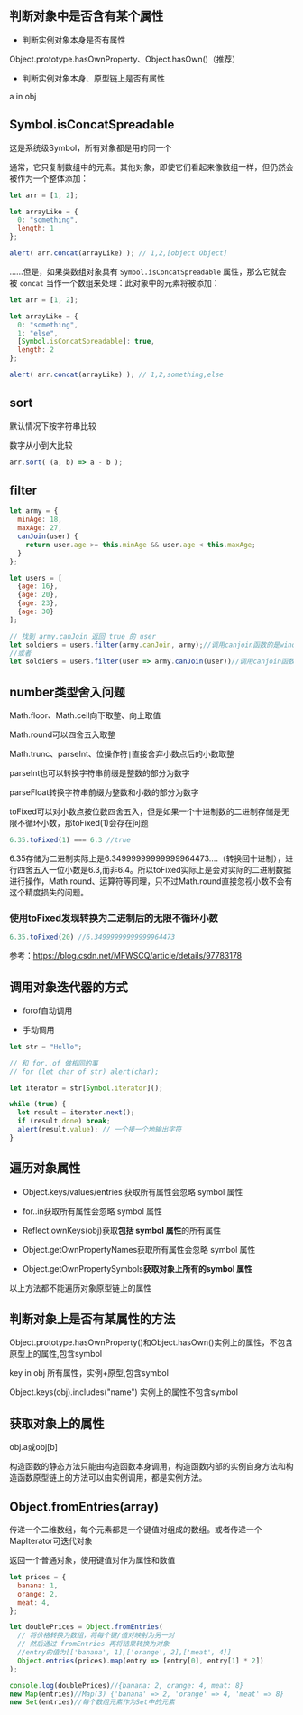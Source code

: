 ## 判断对象中是否含有某个属性

- 判断实例对象本身是否有属性

Object.prototype.hasOwnProperty、Object.hasOwn()（推荐）

- 判断实例对象本身、原型链上是否有属性

a in obj

## Symbol.isConcatSpreadable

这是系统级Symbol，所有对象都是用的同一个

通常，它只复制数组中的元素。其他对象，即使它们看起来像数组一样，但仍然会被作为一个整体添加：

```js
let arr = [1, 2];

let arrayLike = {
  0: "something",
  length: 1
};

alert( arr.concat(arrayLike) ); // 1,2,[object Object]
```

……但是，如果类数组对象具有 `Symbol.isConcatSpreadable` 属性，那么它就会被 `concat` 当作一个数组来处理：此对象中的元素将被添加：

```javascript
let arr = [1, 2];

let arrayLike = {
  0: "something",
  1: "else",
  [Symbol.isConcatSpreadable]: true,
  length: 2
};

alert( arr.concat(arrayLike) ); // 1,2,something,else
```

## sort

默认情况下按字符串比较

数字从小到大比较

```javascript
arr.sort( (a, b) => a - b );
```

## filter

```js
let army = {
  minAge: 18,
  maxAge: 27,
  canJoin(user) {
    return user.age >= this.minAge && user.age < this.maxAge;
  }
};

let users = [
  {age: 16},
  {age: 20},
  {age: 23},
  {age: 30}
];

// 找到 army.canJoin 返回 true 的 user
let soldiers = users.filter(army.canJoin, army);//调用canjoin函数的是window
//或者
let soldiers = users.filter(user => army.canJoin(user))//调用canjoin函数的是army
```

## number类型舍入问题

Math.floor、Math.ceil向下取整、向上取值

Math.round可以四舍五入取整

Math.trunc、parseInt、位操作符`|`直接舍弃小数点后的小数取整

parseInt也可以转换字符串前缀是整数的部分为数字

parseFloat转换字符串前缀为整数和小数的部分为数字

toFixed可以对小数点按位数四舍五入，但是如果一个十进制数的二进制存储是无限不循环小数，那toFixed(1)会存在问题

```js
6.35.toFixed(1) === 6.3 //true
```

6.35存储为二进制实际上是6.34999999999999964473....（转换回十进制），进行四舍五入一位小数是6.3,而非6.4。所以toFixed实际上是会对实际的二进制数据进行操作，Math.round、运算符等同理，只不过Math.round直接忽视小数不会有这个精度损失的问题。

### 使用toFixed发现转换为二进制后的无限不循环小数

```js
6.35.toFixed(20) //6.34999999999999964473 
```

参考：https://blog.csdn.net/MFWSCQ/article/details/97783178

## 调用对象迭代器的方式

- forof自动调用

- 手动调用

```js
let str = "Hello";

// 和 for..of 做相同的事
// for (let char of str) alert(char);

let iterator = str[Symbol.iterator]();

while (true) {
  let result = iterator.next();
  if (result.done) break;
  alert(result.value); // 一个接一个地输出字符
}
```

## 遍历对象属性

- Object.keys/values/entries 获取所有属性会忽略 symbol 属性

- for..in获取所有属性会忽略 symbol 属性

- Reflect.ownKeys(obj)获取**包括 symbol 属性**的所有属性

- Object.getOwnPropertyNames获取所有属性会忽略 symbol 属性

- Object.getOwnPropertySymbols**获取对象上所有的symbol 属性**


以上方法都不能遍历对象原型链上的属性

## 判断对象上是否有某属性的方法

Object.prototype.hasOwnProperty()和Object.hasOwn()实例上的属性，不包含原型上的属性,包含symbol

key in obj 所有属性，实例+原型,包含symbol

Object.keys(obj).includes("name") 实例上的属性不包含symbol

## 获取对象上的属性

obj.a或obj[b]

构造函数的静态方法只能由构造函数本身调用，构造函数内部的实例自身方法和构造函数原型链上的方法可以由实例调用，都是实例方法。

## Object.fromEntries(array)

传递一个二维数组，每个元素都是一个键值对组成的数组。或者传递一个MapIterator可迭代对象

返回一个普通对象，使用键值对作为属性和数值

```js
let prices = {
  banana: 1,
  orange: 2,
  meat: 4,
};

let doublePrices = Object.fromEntries(
  // 将价格转换为数组，将每个键/值对映射为另一对 
  // 然后通过 fromEntries 再将结果转换为对象
  //entry的值为[['banana', 1],['orange', 2],['meat', 4]]
  Object.entries(prices).map(entry => [entry[0], entry[1] * 2])
);

console.log(doublePrices)//{banana: 2, orange: 4, meat: 8}
new Map(entries)//Map(3) {'banana' => 2, 'orange' => 4, 'meat' => 8}
new Set(entries)//每个数组元素作为Set中的元素

```

